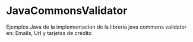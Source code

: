 # JavaCommonsValidator
Ejemplos Java de la implementacion de la libreria java commons validator en: Emails, Url y tarjetas de crédito
